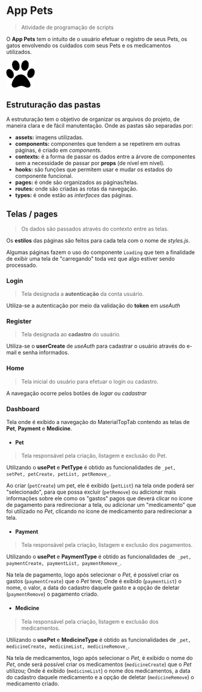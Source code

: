# App Pets 
>Atividade de programação de scripts

O **App Pets** tem o intuito de o usuário efetuar o registro de seus Pets, os gatos envolvendo os cuidados com seus Pets e os medicamentos utilizados.

<img src="assets/paw-dog.png" width="75">

## Estruturação das pastas
A estruturação tem o objetivo de organizar os arquivos do projeto, de maneira clara e de fácil manutentação.
Onde as pastas são separadas por:

- **assets:** imagens utilizadas.
- **components:** componentes que tendem a se repetirem em outras páginas, é criado em _components_.
- **contexts:** é a forma de passar os dados entre a árvore de componentes sem a necessidade de passar por **props** (de nível em nível).
- **hooks:** são funções que permitem usar e mudar os estados do componente funcional.
- **pages:** é onde são organizados as páginas/telas.
- **routes:** onde são criadas as rotas da navegação.
- **types:** é onde estão as _interfaces_ das páginas.
## Telas / **pages**
>Os dados são passados através do contexto entre as telas.

Os **estilos** das páginas são feitos para cada tela com o nome de _styles.js_.

Algumas páginas fazem o uso do componente ` Loading ` que tem a finalidade de exibir uma tela de "carregando" toda vez que algo estiver sendo processado.
### Login
>Tela designada a **autenticação** da conta usuário.

Utiliza-se a autenticação por meio da validação do **token** em _useAuth_
### Register
>Tela designada ao **cadastro** do usuário.

Utiliza-se o **userCreate** de _useAuth_ para cadastrar o usuário através do e-mail e senha informados.
### Home
>Tela inicial do usuário para efetuar o login ou cadastro.

A navegação ocorre pelos botões de _logar_ ou  _cadastrar_
### Dashboard
Tela onde é exibido a navegação do MaterialTopTab contendo as telas de **Pet**, **Payment** e **Medicine**.

- #### Pet
>Tela responsável pela criação, listagem e exclusão do Pet.

Utilizando o **usePet** e **PetType** é obtido as funcionalidades de `_pet, setPet, petCreate, petList, petRemove_`.

Ao criar (`petCreate`) um pet, ele é exibido (`petList`) na tela onde poderá ser "selecionado", para que possa excluir (`petRemove`) ou adicionar mais informações sobre ele como os "gastos" pagos que deverá clicar no ícone de pagamento para redirecionar a tela, ou adicionar um "medicamento" que foi utilizado no _Pet_, clicando no ícone de medicamento para redirecionar a tela.
- #### Payment
>Tela responsável pela criação, listagem e exclusão dos pagamentos.

Utilizando o **usePet** e **PaymentType** é obtido as funcionalidades de` _pet, paymentCreate, paymentList, paymentRemove_`.

Na tela de pagamento, logo após selecionar o _Pet_, é possível criar os gastos (`paymentCreate`) que o _Pet_ teve;
Onde é exibido (`paymentList`) o nome, o valor, a data do cadastro daquele gasto e a opção de deletar (`paymentRemove`) o pagamento criado.

- #### Medicine
>Tela responsável pela criação, listagem e exclusão dos medicamentos.

Utilizando o **usePet** e **MedicineType** é obtido as funcionalidades de `_pet, medicineCreate, medicineList, medicineRemove_`.

Na tela de medicamentos, logo após selecionar o _Pet_, é exibido o nome do _Pet_, onde será possível criar os medicamentos (`medicineCreate`) que o _Pet_ utilizou;
Onde é exibido (`medicineList`) o nome dos medicamentos, a data do cadastro daquele medicamento e a opção de deletar (`medicineRemove`) o medicamento criado.